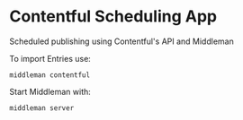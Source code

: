 # Contentful Scheduling App

Scheduled publishing using Contentful's API and Middleman

To import Entries use:

`middleman contentful`

Start Middleman with:

`middleman server`
